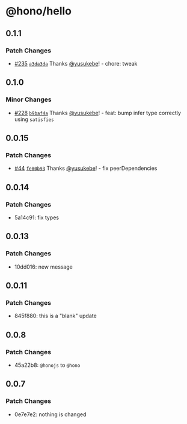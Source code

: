 # @hono/hello

## 0.1.1

### Patch Changes

- [#235](https://github.com/honojs/middleware/pull/235) [`a3da3da`](https://github.com/honojs/middleware/commit/a3da3dac910e24075466932ac39bb4e529dfb483) Thanks [@yusukebe](https://github.com/yusukebe)! - chore: tweak

## 0.1.0

### Minor Changes

- [#228](https://github.com/honojs/middleware/pull/228) [`b9baf4a`](https://github.com/honojs/middleware/commit/b9baf4a9902ddd2dd09dd65e00699088fcbac403) Thanks [@yusukebe](https://github.com/yusukebe)! - feat: bump infer type correctly using `satisfies`

## 0.0.15

### Patch Changes

- [#44](https://github.com/honojs/middleware/pull/44) [`fe80b93`](https://github.com/honojs/middleware/commit/fe80b939e5e8cfbfdb6fe9a59c8c6477ce1bb766) Thanks [@yusukebe](https://github.com/yusukebe)! - fix peerDependencies

## 0.0.14

### Patch Changes

- 5a14c91: fix types

## 0.0.13

### Patch Changes

- 10dd016: new message

## 0.0.11

### Patch Changes

- 845f880: this is a "blank" update

## 0.0.8

### Patch Changes

- 45a22b8: `@honojs` to `@hono`

## 0.0.7

### Patch Changes

- 0e7e7e2: nothing is changed
